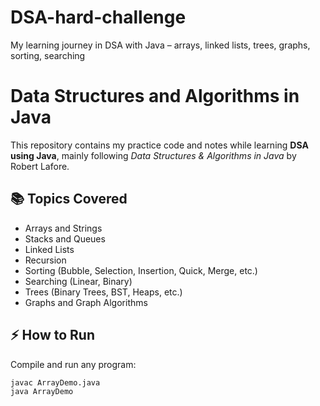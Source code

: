 # DSA-hard-challenge
My learning journey in DSA with Java – arrays, linked lists, trees, graphs, sorting, searching

# Data Structures and Algorithms in Java

This repository contains my practice code and notes while learning **DSA using Java**, mainly following *Data Structures & Algorithms in Java* by Robert Lafore.

## 📚 Topics Covered
- Arrays and Strings
- Stacks and Queues
- Linked Lists
- Recursion
- Sorting (Bubble, Selection, Insertion, Quick, Merge, etc.)
- Searching (Linear, Binary)
- Trees (Binary Trees, BST, Heaps, etc.)
- Graphs and Graph Algorithms

## ⚡ How to Run
Compile and run any program:
```bash
javac ArrayDemo.java
java ArrayDemo
